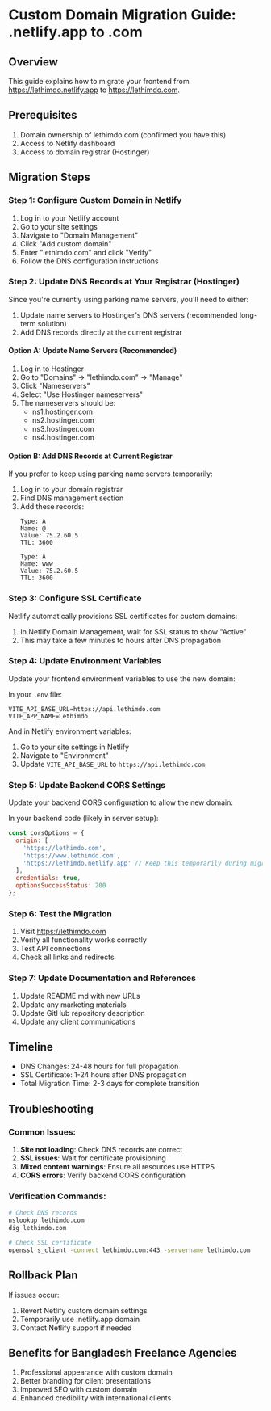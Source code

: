 # Custom Domain Migration Guide: .netlify.app to .com

## Overview
This guide explains how to migrate your frontend from https://lethimdo.netlify.app to https://lethimdo.com.

## Prerequisites
1. Domain ownership of lethimdo.com (confirmed you have this)
2. Access to Netlify dashboard
3. Access to domain registrar (Hostinger)

## Migration Steps

### Step 1: Configure Custom Domain in Netlify
1. Log in to your Netlify account
2. Go to your site settings
3. Navigate to "Domain Management"
4. Click "Add custom domain"
5. Enter "lethimdo.com" and click "Verify"
6. Follow the DNS configuration instructions

### Step 2: Update DNS Records at Your Registrar (Hostinger)
Since you're currently using parking name servers, you'll need to either:
1. Update name servers to Hostinger's DNS servers (recommended long-term solution)
2. Add DNS records directly at the current registrar

#### Option A: Update Name Servers (Recommended)
1. Log in to Hostinger
2. Go to "Domains" → "lethimdo.com" → "Manage"
3. Click "Nameservers"
4. Select "Use Hostinger nameservers"
5. The nameservers should be:
   - ns1.hostinger.com
   - ns2.hostinger.com
   - ns3.hostinger.com
   - ns4.hostinger.com

#### Option B: Add DNS Records at Current Registrar
If you prefer to keep using parking name servers temporarily:
1. Log in to your domain registrar
2. Find DNS management section
3. Add these records:
   ```
   Type: A
   Name: @
   Value: 75.2.60.5
   TTL: 3600
   
   Type: A
   Name: www
   Value: 75.2.60.5
   TTL: 3600
   ```

### Step 3: Configure SSL Certificate
Netlify automatically provisions SSL certificates for custom domains:
1. In Netlify Domain Management, wait for SSL status to show "Active"
2. This may take a few minutes to hours after DNS propagation

### Step 4: Update Environment Variables
Update your frontend environment variables to use the new domain:

In your `.env` file:
```
VITE_API_BASE_URL=https://api.lethimdo.com
VITE_APP_NAME=Lethimdo
```

And in Netlify environment variables:
1. Go to your site settings in Netlify
2. Navigate to "Environment"
3. Update `VITE_API_BASE_URL` to `https://api.lethimdo.com`

### Step 5: Update Backend CORS Settings
Update your backend CORS configuration to allow the new domain:

In your backend code (likely in server setup):
```javascript
const corsOptions = {
  origin: [
    'https://lethimdo.com',
    'https://www.lethimdo.com',
    'https://lethimdo.netlify.app' // Keep this temporarily during migration
  ],
  credentials: true,
  optionsSuccessStatus: 200
};
```

### Step 6: Test the Migration
1. Visit https://lethimdo.com
2. Verify all functionality works correctly
3. Test API connections
4. Check all links and redirects

### Step 7: Update Documentation and References
1. Update README.md with new URLs
2. Update any marketing materials
3. Update GitHub repository description
4. Update any client communications

## Timeline
- DNS Changes: 24-48 hours for full propagation
- SSL Certificate: 1-24 hours after DNS propagation
- Total Migration Time: 2-3 days for complete transition

## Troubleshooting
### Common Issues:
1. **Site not loading**: Check DNS records are correct
2. **SSL issues**: Wait for certificate provisioning
3. **Mixed content warnings**: Ensure all resources use HTTPS
4. **CORS errors**: Verify backend CORS configuration

### Verification Commands:
```bash
# Check DNS records
nslookup lethimdo.com
dig lethimdo.com

# Check SSL certificate
openssl s_client -connect lethimdo.com:443 -servername lethimdo.com
```

## Rollback Plan
If issues occur:
1. Revert Netlify custom domain settings
2. Temporarily use .netlify.app domain
3. Contact Netlify support if needed

## Benefits for Bangladesh Freelance Agencies
1. Professional appearance with custom domain
2. Better branding for client presentations
3. Improved SEO with custom domain
4. Enhanced credibility with international clients
